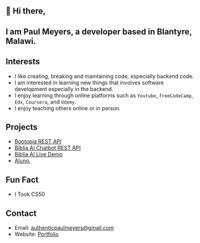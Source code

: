 ## 👋 Hi there,
## I am Paul Meyers, a developer based in Blantyre, Malawi.

## Interests
* I like creating, breaking and maintaining code, especially backend code.
* I am interested in learning new things that involves software development especially in the backend.
* I enjoy learning through online platforms such as `Youtube`, `freeCodeCamp`, `Edx`, `Coursera`, and `Udemy`.
* I enjoy teaching others online or in person

## Projects
* [Bootopia REST API](https://github.com/AuthenticPaulMeyers/Bootopia-REST-API)
* [Biblia AI Chatbot REST API](https://github.com/AuthenticPaulMeyers/Bible-AI-Chat)
* [Biblia AI Live Demo](https://biblia-chat-lime.vercel.app/)
* [Aluno.](https://github.com/AuthenticPaulMeyers/django-aluno-quiz)
## Fun Fact
* I Took CS50
  
## Contact
* Email: authenticpaulmeyers@gmail.com
* Website: [Portfolio](http://authentic.pythonanywhere.com/)

